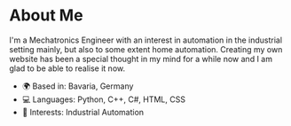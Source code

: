 # About Me

I'm a Mechatronics Engineer with an interest in automation in the industrial setting mainly, but also to some extent home automation. Creating my own website has been a special thought in my mind for a while now and I am glad to be able to realise it now.

- 🌍 Based in: Bavaria, Germany
- 💻 Languages: Python, C++, C#, HTML, CSS
- 🎯 Interests: Industrial Automation
